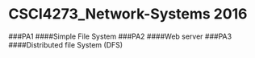 # CSCI4273_Network-Systems 2016
###PA1 ####Simple File System
###PA2 ####Web server
###PA3 ####Distributed file System (DFS)
